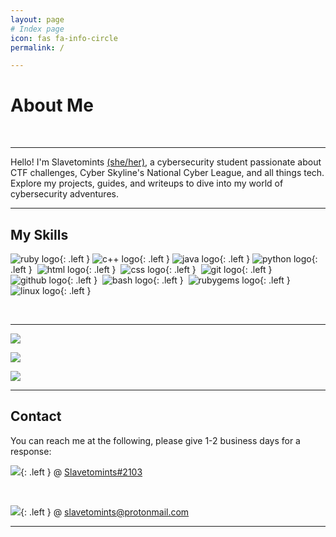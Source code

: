 ```yaml
---
layout: page
# Index page
icon: fas fa-info-circle
permalink: /

---
```


# About Me
<br>

---

Hello! I'm Slavetomints <a href="https://www.lgbtqnation.com/2022/02/adding-pronouns-email-signatures/" title="Why include pronouns?">(she/her)</a>, a cybersecurity student passionate about CTF challenges, Cyber Skyline's National Cyber League, and all things tech. Explore my projects, guides, and writeups to dive into my world of cybersecurity adventures.

---
## My Skills

![ruby logo](https://img.shields.io/badge/Ruby-CB171E?logo=ruby&logoColor=fff){: .left }
![c++ logo](https://img.shields.io/badge/C++-%2300599C.svg?logo=c%2B%2B&logoColor=white){: .left }
![java logo](https://img.shields.io/badge/Java-%23ED8B00.svg?logo=openjdk&logoColor=white){: .left }
![python logo](https://img.shields.io/badge/Python-3776AB?logo=python&logoColor=fff){: .left } 
![html logo](https://img.shields.io/badge/HTML-%23E34F26.svg?logo=html5&logoColor=white){: .left } 
![css logo](https://img.shields.io/badge/CSS-1572B6?logo=css3&logoColor=fff){: .left } 
![git logo](https://img.shields.io/badge/Git-000?logo=git&logoColor=F05032){: .left } 
![github logo](https://img.shields.io/badge/GitHub-000?logo=github&logoColor=fff){: .left } 
![bash logo](https://img.shields.io/badge/Bash-000?logo=gnubash&logoColor=#4EAA25){: .left } 
![rubygems logo](https://img.shields.io/badge/RubyGems-CB171E?logo=rubygems&logoColor=fff){: .left }
![linux logo](https://img.shields.io/badge/Linux-%23000000.svg?logo=linux&logoColor=white){: .left }

<br>

---

![](https://readme-stats-fork-mauve.vercel.app/api/top-langs/?username=slavetomints&theme=blueberry&hide=html,css&hide_border=false&no-bg=true&no-frame=true&layout=compact&langs_count=10)

![](https://readme-stats-fork-mauve.vercel.app/api/?username=slavetomints&theme=blueberry&rank_icon=github&show_icons=true&count_private=true)

![](https://github-readme-streak-stats-five-roan.vercel.app?user=slavetomints&theme=blueberry)

---

## Contact

You can reach me at the following, please give 1-2 business days for a response:


![](https://img.shields.io/badge/discord-5865F2?logo=discord&logoColor=white){: .left } @ [Slavetomints#2103](https://discord.com/users/703115086935359568)

<br> 

![](https://img.shields.io/badge/Proton%20Mail-6D4AFF?logo=protonmail&logoColor=fff){: .left } @ [slavetomints@protonmail.com](mailto:slavetomints@protonmail.com)

---
